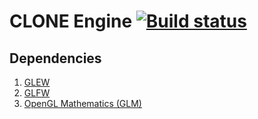 # CLONE Engine [![Build status](https://ci.appveyor.com/api/projects/status/kbnh9he2xr3cnmyi?svg=true)](https://ci.appveyor.com/project/babu-thomas/clone-engine)

## Dependencies

1. [GLEW](http://glew.sourceforge.net/)
2. [GLFW](http://www.glfw.org/)
3. [OpenGL Mathematics (GLM)](http://glm.g-truc.net/0.9.8/index.html)
